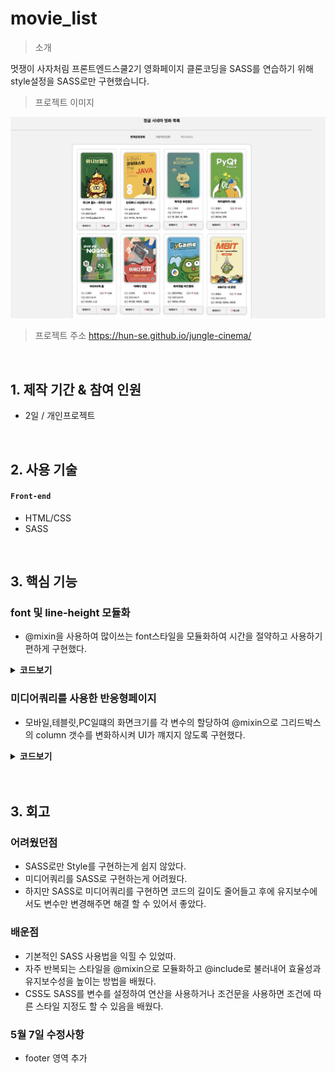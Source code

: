 # movie_list

> 소개
 
멋쟁이 사자처림 프론트엔드스쿨2기 영화페이지 클론코딩을 SASS를 연습하기 위해 style설정을 SASS로만 구현했습니다.

> 프로젝트 이미지
<img src="img/구현화면.png">

> 프로젝트 주소
https://hun-se.github.io/jungle-cinema/

</br>

## 1. 제작 기간 & 참여 인원

- 2일 / 개인프로젝트

</br>

## 2. 사용 기술

#### `Front-end`

- HTML/CSS
- SASS

</br>

## 3. 핵심 기능

### font 및 line-height 모듈화

- @mixin을 사용하여 많이쓰는 font스타일을 모듈화하여 시간을 절약하고 사용하기 편하게 구현했다.

<details>
<summary><b>코드보기</b></summary>

```SCSS
@mixin font-style-13() {
    font-size: 13px;
    font-weight: 400;
    line-height: 19px;
}
@mixin font-style-14() {
    font-size: 14px;
    font-weight: 500;
    line-height: 20px;
}

@mixin font-style-16() {
    font-size: 16px;
    font-weight: 900;
    line-height: 23px;
}

@mixin font-style-24 {
    font-size: 24px;
    font-weight: 700;
    line-height: 28px;
}
```

</div>
</details>

### 미디어쿼리를 사용한 반응형페이지

- 모바일,테블릿,PC일떄의 화면크기를 각 변수의 할당하여 @mixin으로 그리드박스의 column 갯수를 변화하시켜 UI가 꺠지지 않도록 구현했다.

<details>
<summary><b>코드보기</b></summary>

```SCSS
$breakpoint-mobile: 545px;
$breakpoint-tablet: 758px;
$breakpoint-desktop: 1024px;

@mixin min {
    @media (max-width: #{$breakpoint-mobile}) {
        @content;
    }
}

@mixin mobile {
    @media (min-width: #{$breakpoint-mobile}) and (max-width: #{$breakpoint-tablet - 1px}) {
        @content;
    }
}

@mixin tablet {
    @media (min-width: #{$breakpoint-tablet}) and (max-width: #{$breakpoint-desktop - 1px}) {
        @content;
    }
}

@mixin desktop {
    @media (min-width: #{$breakpoint-desktop}) {
        @content;
    }
}
```

</div>
</details>
  
</br>
   
</br>

## 3. 회고

### 어려웠던점

- SASS로만 Style를 구현하는게 쉽지 않았다.
- 미디어쿼리를 SASS로 구현하는게 어려웠다.
- 하지만 SASS로 미디어쿼리를 구현하면 코드의 길이도 줄어들고 후에 유지보수에서도 변수만 변경해주면 해결 할 수 있어서 좋았다.

### 배운점

- 기본적인 SASS 사용법을 익힐 수 있었따.
- 자주 반복되는 스타일을 @mixin으로 모듈화하고 @include로 불러내어 효율성과 유지보수성을 높이는 방법을 배웠다.
- CSS도 SASS를 변수를 설정하여 연산을 사용하거나 조건문을 사용하면 조건에 따른 스타일 지정도 할 수 있음을 배웠다.

### 5월 7일 수정사항

- footer 영역 추가
